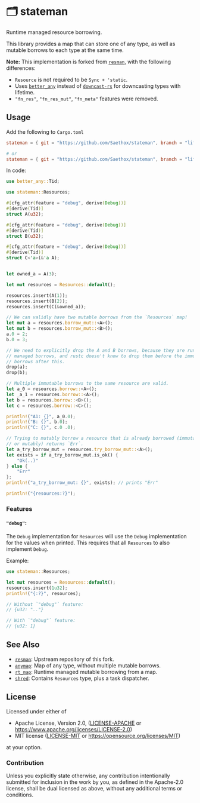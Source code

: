 # 🗂️ stateman

Runtime managed resource borrowing.

This library provides a map that can store one of any type, as well as
mutable borrows to each type at the same time.

**Note:** This implementation is forked from [`resman`](https://github.com/azriel91/resman), with the
following differences:

* `Resource` is not required to be `Sync + 'static`.
* Uses [`better_any`] instead of [`downcast-rs`] for downcasting types with lifetime.
* `"fn_res"`, `"fn_res_mut"`, `"fn_meta"` features were removed.

## Usage

Add the following to `Cargo.toml`

```toml
stateman = { git = "https://github.com/Saethox/stateman", branch = "lifetime" }

# or
stateman = { git = "https://github.com/Saethox/stateman", branch = "lifetime", features = ["debug"] }
```

In code:

```rust
use better_any::Tid;

use stateman::Resources;

#[cfg_attr(feature = "debug", derive(Debug))]
#[derive(Tid)]
struct A(u32);

#[cfg_attr(feature = "debug", derive(Debug))]
#[derive(Tid)]
struct B(u32);

#[cfg_attr(feature = "debug", derive(Debug))]
#[derive(Tid)]
struct C<'a>(&'a A);


let owned_a = A(3);

let mut resources = Resources::default();

resources.insert(A(1));
resources.insert(B(2));
resources.insert(C(&owned_a));

// We can validly have two mutable borrows from the `Resources` map!
let mut a = resources.borrow_mut::<A>();
let mut b = resources.borrow_mut::<B>();
a.0 = 2;
b.0 = 3;

// We need to explicitly drop the A and B borrows, because they are runtime
// managed borrows, and rustc doesn't know to drop them before the immutable
// borrows after this.
drop(a);
drop(b);

// Multiple immutable borrows to the same resource are valid.
let a_0 = resources.borrow::<A>();
let _a_1 = resources.borrow::<A>();
let b = resources.borrow::<B>();
let c = resources.borrow::<C>();

println!("A1: {}", a_0.0);
println!("B: {}", b.0);
println!("C: {}", c.0 .0);

// Trying to mutably borrow a resource that is already borrowed (immutably
// or mutably) returns `Err`.
let a_try_borrow_mut = resources.try_borrow_mut::<A>();
let exists = if a_try_borrow_mut.is_ok() {
    "Ok(..)"
} else {
    "Err"
};
println!("a_try_borrow_mut: {}", exists); // prints "Err"

println!("{resources:?}");
```

### Features

#### `"debug"`:

The `Debug` implementation for `Resources` will use the `Debug`
implementation for the values when printed. This requires that all
`Resources` to also implement `Debug`.

Example:

```rust
use stateman::Resources;

let mut resources = Resources::default();
resources.insert(1u32);
println!("{:?}", resources);

// Without `"debug"` feature:
// {u32: ".."}

// With `"debug"` feature:
// {u32: 1}
```

## See Also

* [`resman`]: Upstream repository of this fork.
* [`anymap`]: Map of any type, without multiple mutable borrows.
* [`rt_map`]: Runtime managed mutable borrowing from a map.
* [`shred`]: Contains `Resources` type, plus a task dispatcher.

[`anymap`]: https://github.com/chris-morgan/anymap
[`resman`]: https://github.com/azriel91/resman
[`better_any`]: https://github.com/luleyleo/better_any
[`downcast-rs`]: https://github.com/marcianx/downcast-rs
[`mopa`]: https://github.com/chris-morgan/mopa
[`rt_map`]: https://github.com/azriel91/rt_map
[`shred`]: https://github.com/amethyst/shred

## License

Licensed under either of

* Apache License, Version 2.0, ([LICENSE-APACHE] or <https://www.apache.org/licenses/LICENSE-2.0>)
* MIT license ([LICENSE-MIT] or <https://opensource.org/licenses/MIT>)

at your option.

### Contribution

Unless you explicitly state otherwise, any contribution intentionally submitted for inclusion in the work by you, as defined in the Apache-2.0 license, shall be dual licensed as above, without any additional terms or conditions.

[LICENSE-APACHE]: LICENSE-APACHE
[LICENSE-MIT]: LICENSE-MIT